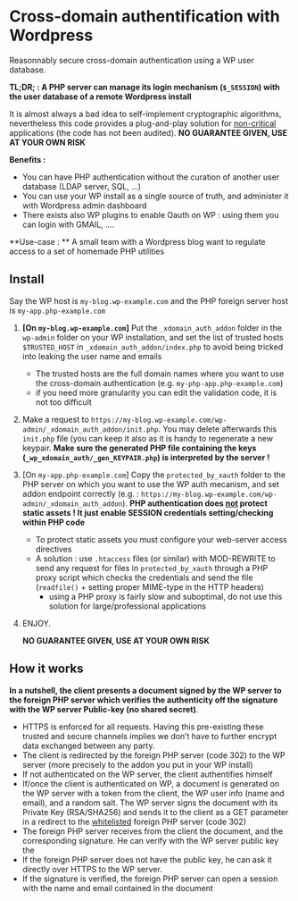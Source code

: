 # Cross-domain authentification with Wordpress

Reasonnably secure cross-domain authentication using a WP user database.

**TL;DR; : A PHP server can manage its login mechanism (`$_SESSION`) with the user database of a remote Wordpress install**

It is almost always a bad idea to self-implement cryptographic algorithms, nevertheless this code provides a plug-and-play solution for <u>non-critical</u> applications (the code has not been  audited).  **NO GUARANTEE GIVEN, USE AT YOUR OWN RISK**

**Benefits :**

- You can have PHP authentication without the curation of another user database (LDAP server, SQL, ...)
- You can use your WP install as a single source of truth, and administer it with Wordpress admin dashboard
- There exists also WP plugins to enable Oauth on WP : using them you can login with GMAIL, ….

**Use-case : ** A small team with a Wordpress blog want to regulate access to a set of homemade PHP utilities

## Install

Say the WP host is `my-blog.wp-example.com` and the PHP foreign server host is `my-app.php-example.com`

1. **[On `my-blog.wp-example.com`]** Put the `_xdomain_auth_addon` folder in the `wp-admin` folder on your WP installation, and set the list of trusted hosts `$TRUSTED_HOST` in `_xdomain_auth_addon/index.php` to avoid being tricked into leaking the user name and emails

   - The trusted hosts are the full domain names where you want to use the cross-domain authentication (e.g. `my-php-app.php-example.com`)
   - if you need more granularity you can edit the validation code, it is not too difficult

2. Make a request to `https://my-blog.wp-example.com/wp-admin/_xdomain_auth_addon/init.php`. You may delete afterwards this `init.php` file (you can keep it also as it is handy to regenerate a new keypair. **Make sure the generated PHP file containing the keys (`_wp_xdomain_auth/_gen_KEYPAIR.php`) is interpreted by the server !**

3. [On `my-app.php-example.com`] Copy the `protected_by_xauth` folder to the PHP server on which you want to use the WP auth mecanism, and set addon endpoint correctly (e.g. : `https://my-blog.wp-example.com/wp-admin/_xdomain_auth_addon`). 
   **PHP authentication does <u>not</u> protect static assets ! It just enable SESSION credentials setting/checking within PHP code**

   - To protect static assets you must configure your web-server access directives
   - A solution  : use `.htaccess` files (or similar) with MOD-REWRITE to send any request for files in `protected_by_xauth` through a PHP proxy script which checks the credentials and send the file (`readfile()` + setting proper MIME-type in the HTTP headers)
     - using a PHP proxy is fairly slow and suboptimal, do not use this solution for large/professional applications

4. ENJOY. 

   **NO GUARANTEE GIVEN, USE AT YOUR OWN RISK**

## How it works

**In a nutshell, the client presents a  document signed by the WP server to the foreign PHP server which verifies the authenticity off the signature with the WP server Public-key (no shared secret)**.

- HTTPS is enforced for all requests. Having this pre-existing these trusted and secure channels implies we don’t have to further encrypt data exchanged between any party.
- The client is redirected by the foreign PHP server  (code 302) to the WP server (more precisely to the addon you put in your WP install)
- If not authenticated on the WP server, the client authentifies himself 
- If/once the client is authenticated on WP, a document is generated on the WP server with a token from the client, the WP user info (name and email), and a random salt. The WP server signs the document with its Private Key (RSA/SHA256)  and sends it to the client as a GET parameter in a redirect  to the <u>whitelisted</u> foreign PHP server (code 302)
- The foreign PHP server receives from the client the document, and the corresponding signature. He can verify with the WP server public key the 
- If the foreign PHP server does not have the public key, he can ask it directly over HTTPS to the WP server.
- If the signature is verified, the foreign PHP server can open a session with the name and email contained in the document
